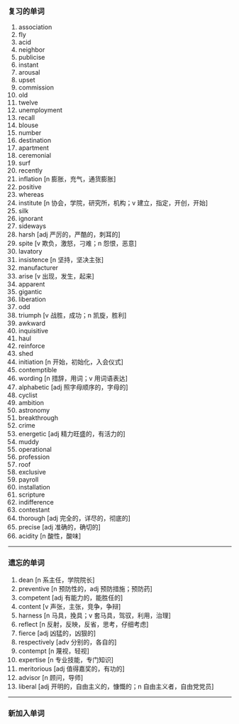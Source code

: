 ### 复习的单词

1. association
2. fly
3. acid
4. neighbor
5. publicise
6. instant
7. arousal
8. upset
9. commission
10. old
11. twelve
12. unemployment
13. recall
14. blouse
15. number
16. destination
17. apartment
18. ceremonial
19. surf
20. recently
21. inflation [n 膨胀，充气，通货膨胀]
22. positive
23. whereas
24. institute [n 协会，学院，研究所，机构；v 建立，指定，开创，开始]
25. silk
26. ignorant
27. sideways
28. harsh [adj 严厉的，严酷的，刺耳的]
29. spite [v 欺负，激怒，刁难；n 怨恨，恶意]
30. lavatory
31. insistence [n 坚持，坚决主张]
32. manufacturer
33. arise [v 出现，发生，起来]
34. apparent
35. gigantic
36. liberation
37. odd
38. triumph [v 战胜，成功；n 凯旋，胜利]
39. awkward
40. inquisitive
41. haul
42. reinforce
43. shed
44. initiation [n 开始，初始化，入会仪式]
45. contemptible
46. wording [n 措辞，用词；v 用词语表达]
47. alphabetic [adj 照字母顺序的，字母的]
48. cyclist
49. ambition
50. astronomy
51. breakthrough
52. crime
53. energetic [adj 精力旺盛的，有活力的]
54. muddy
55. operational
56. profession
57. roof
58. exclusive
59. payroll
60. installation
61. scripture
62. indifference
63. contestant
64. thorough [adj 完全的，详尽的，彻底的]
65. precise [adj 准确的，确切的]
66. acidity [n 酸性，酸味]

------



### 遗忘的单词

1. dean [n 系主任，学院院长]
2. preventive [n 预防性的，adj 预防措施；预防药]
3. competent [adj 有能力的，能胜任的]
4. content [v 声张，主张，竞争，争辩]
5. harness [n 马具，挽具；v 套马具，驾驭，利用，治理]
6. reflect [n 反射，反映，反省，思考，仔细考虑]
7. fierce [adj 凶猛的，凶狠的]
8. respectively [adv 分别的，各自的]
9. contempt [n 蔑视，轻视]
10. expertise [n 专业技能，专门知识]
11. meritorious [adj 值得嘉奖的，有功的]
12. advisor [n 顾问，导师]
13. liberal [adj 开明的，自由主义的，慷慨的；n 自由主义者，自由党党员]

------



### 新加入单词
